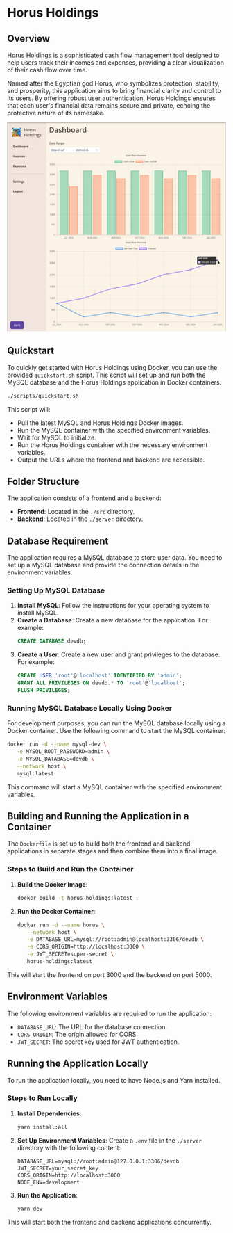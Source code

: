# Horus Holdings

## Overview

Horus Holdings is a sophisticated cash flow management tool designed to help users track their incomes and expenses, providing a clear visualization of their cash flow over time.

Named after the Egyptian god Horus, who symbolizes protection, stability, and prosperity, this application aims to bring financial clarity and control to its users. By offering robust user authentication, Horus Holdings ensures that each user's financial data remains secure and private, echoing the protective nature of its namesake.

![Frontend Demo](assets/frontend-demo.png)

## Quickstart

To quickly get started with Horus Holdings using Docker, you can use the provided `quickstart.sh` script. This script will set up and run both the MySQL database and the Horus Holdings application in Docker containers.

```bash
./scripts/quickstart.sh
```

This script will:
- Pull the latest MySQL and Horus Holdings Docker images.
- Run the MySQL container with the specified environment variables.
- Wait for MySQL to initialize.
- Run the Horus Holdings container with the necessary environment variables.
- Output the URLs where the frontend and backend are accessible.

## Folder Structure

The application consists of a frontend and a backend:
- **Frontend**: Located in the `./src` directory.
- **Backend**: Located in the `./server` directory.

## Database Requirement

The application requires a MySQL database to store user data. You need to set up a MySQL database and provide the connection details in the environment variables.

### Setting Up MySQL Database

1. **Install MySQL**: Follow the instructions for your operating system to install MySQL.
2. **Create a Database**: Create a new database for the application. For example:
   ```sql
   CREATE DATABASE devdb;
   ```
3. **Create a User**: Create a new user and grant privileges to the database. For example:
   ```sql
   CREATE USER 'root'@'localhost' IDENTIFIED BY 'admin';
   GRANT ALL PRIVILEGES ON devdb.* TO 'root'@'localhost';
   FLUSH PRIVILEGES;
   ```

### Running MySQL Database Locally Using Docker

For development purposes, you can run the MySQL database locally using a Docker container. Use the following command to start the MySQL container:

```sh
docker run -d --name mysql-dev \
   -e MYSQL_ROOT_PASSWORD=admin \
   -e MYSQL_DATABASE=devdb \
   --network host \
   mysql:latest
```

This command will start a MySQL container with the specified environment variables.

## Building and Running the Application in a Container

The `Dockerfile` is set up to build both the frontend and backend applications in separate stages and then combine them into a final image.

### Steps to Build and Run the Container

1. **Build the Docker Image**:
   ```sh
   docker build -t horus-holdings:latest .
   ```

2. **Run the Docker Container**:
   ```sh
   docker run -d --name horus \
      --network host \
      -e DATABASE_URL=mysql://root:admin@localhost:3306/devdb \
      -e CORS_ORIGIN=http://localhost:3000 \
      -e JWT_SECRET=super-secret \
      horus-holdings:latest
   ```

This will start the frontend on port 3000 and the backend on port 5000.

## Environment Variables

The following environment variables are required to run the application:

- `DATABASE_URL`: The URL for the database connection.
- `CORS_ORIGIN`: The origin allowed for CORS.
- `JWT_SECRET`: The secret key used for JWT authentication.


## Running the Application Locally

To run the application locally, you need to have Node.js and Yarn installed.

### Steps to Run Locally

1. **Install Dependencies**:
   ```sh
   yarn install:all
   ```

2. **Set Up Environment Variables**:
   Create a `.env` file in the `./server` directory with the following content:
   ```env
   DATABASE_URL=mysql://root:admin@127.0.0.1:3306/devdb
   JWT_SECRET=your_secret_key
   CORS_ORIGIN=http://localhost:3000
   NODE_ENV=development
   ```

3. **Run the Application**:
   ```sh
   yarn dev
   ```

This will start both the frontend and backend applications concurrently.
